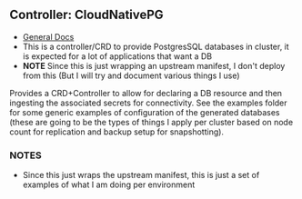 ## Controller: CloudNativePG

- [General Docs](https://cloudnative-pg.io/documentation/1.24/)
- This is a controller/CRD to provide PostgresSQL databases in cluster, it is 
  expected for a lot of applications that want a DB
- **NOTE** Since this is just wrapping an upstream manifest, I don't deploy from
  this (But I will try and document various things I use)

Provides a CRD+Controller to allow for declaring a DB resource and then ingesting 
the associated secrets for connectivity.  See the examples folder for some generic
examples of configuration of the generated databases (these are going to be the
types of things I apply per cluster based on node count for replication and backup
setup for snapshotting).

### NOTES

- Since this just wraps the upstream manifest, this is just a set of examples of 
  what I am doing per environment
